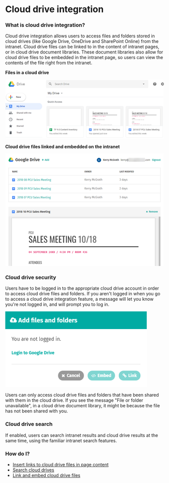 # Cloud drive integration

### What is cloud drive integration?

Cloud drive integration allows users to access files and folders stored in cloud drives \(like Google Drive, OneDrive and SharePoint Online\) from the intranet. Cloud drive files can be linked to in the content of intranet pages, or in cloud drive document libraries. These document libraries also allow for cloud drive files to be embedded in the intranet page, so users can view the contents of the file right from the intranet.  
  
**Files in a cloud drive**

![](../../.gitbook/assets/1%20%2863%29.png)

**Cloud drive files linked and embedded on the intranet**

![](../../.gitbook/assets/2%20%2810%29.png)

### Cloud drive security

Users have to be logged in to the appropriate cloud drive account in order to access cloud drive files and folders. If you aren't logged in when you go to access a cloud drive integration feature, a message will let you know you're not logged in, and will prompt you to log in.  


![](../../.gitbook/assets/3%20%2828%29.png)



Users can only access cloud drive files and folders that have been shared with them in the cloud drive. If you see the message "File or folder unavailable", in a cloud drive document library, it might be because the file has not been shared with you.

### Cloud drive search

If enabled, users can search intranet results and cloud drive results at the same time, using the familiar intranet search features.

### How do I?

* [Insert links to cloud drive files in page content](link-to-cloud-drive-files-in-page-content.md)
* [Search cloud drives](search-cloud-drives.md)
* [Link and embed cloud drive files](link-and-embed-cloud-drive-files.md)

